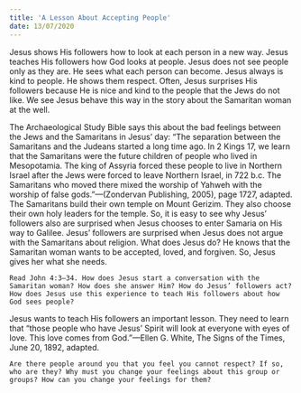 ```yaml
---
title: 'A Lesson About Accepting People'
date: 13/07/2020
---
```


Jesus shows His followers how to look at each person in a new way. Jesus teaches His followers how God looks at people. Jesus does not see people only as they are. He sees what each person can become. Jesus always is kind to people. He shows them respect. Often, Jesus surprises His followers because He is nice and kind to the people that the Jews do not like. We see Jesus behave this way in the story about the Samaritan woman at the well.

The Archaeological Study Bible says this about the bad feelings between the Jews and the Samaritans in Jesus’ day: “The separation between the Samaritans and the Judeans started a long time ago. In 2 Kings 17, we learn that the Samaritans were the future children of people who lived in Mesopotamia. The king of Assyria forced these people to live in Northern Israel after the Jews were forced to leave Northern Israel, in 722 b.c. The Samaritans who moved there mixed the worship of Yahweh with the worship of false gods.”—(Zondervan Publishing, 2005), page 1727, adapted. The Samaritans build their own temple on Mount Gerizim. They also choose their own holy leaders for the temple. So, it is easy to see why Jesus’ followers also are surprised when Jesus chooses to enter Samaria on His way to Galilee. Jesus’ followers are surprised when Jesus does not argue with the Samaritans about religion. What does Jesus do? He knows that the Samaritan woman wants to be accepted, loved, and forgiven. So, Jesus gives her what she needs.

`Read John 4:3–34. How does Jesus start a conversation with the Samaritan woman? How does she answer Him? How do Jesus’ followers act? How does Jesus use this experience to teach His followers about how God sees people?`

Jesus wants to teach His followers an important lesson. They need to learn that “those people who have Jesus’ Spirit will look at everyone with eyes of love. This love comes from God.”—Ellen G. White, The Signs of the Times, June 20, 1892, adapted.

`Are there people around you that you feel you cannot respect? If so, who are they? Why must you change your feelings about this group or groups? How can you change your feelings for them?`
